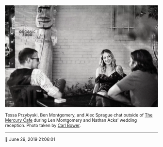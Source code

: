 ![Tessa Przybyski, Ben Montgomery, and Alec Sprague chat outside of the Mercury Cafe](assets/eeff1c278ce75762c00d2ef7fd8fa3b5.webp)

Tessa Przybyski, Ben Montgomery, and Alec Sprague chat outside of [The Mercury Cafe](http://mercurycafe.com/) during Len Montgomery and Nathan Acks’ wedding reception. Photo taken by [Carl Bower](http://carlbowerphotos.com/).

- - - -

<span aria-hidden="true">📅</span> June 29, 2019 21:06:01
